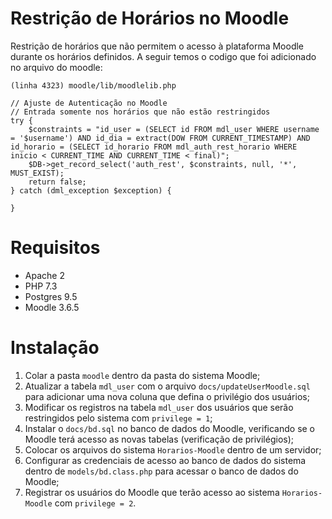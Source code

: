 # Restrição de Horários no Moodle
Restrição de horários que não permitem o acesso à plataforma Moodle durante os horários definidos. A seguir temos o codigo que foi adicionado no arquivo do moodle:
```
(linha 4323) moodle/lib/moodlelib.php
```
```
// Ajuste de Autenticação no Moodle
// Entrada somente nos horários que não estão restringidos
try {
    $constraints = "id_user = (SELECT id FROM mdl_user WHERE username = '$username') AND id_dia = extract(DOW FROM CURRENT_TIMESTAMP) AND id_horario = (SELECT id_horario FROM mdl_auth_rest_horario WHERE inicio < CURRENT_TIME AND CURRENT_TIME < final)";
    $DB->get_record_select('auth_rest', $constraints, null, '*', MUST_EXIST);
    return false;
} catch (dml_exception $exception) {

}
```

# Requisitos
* Apache 2
* PHP 7.3
* Postgres 9.5
* Moodle 3.6.5

 # Instalação
 1. Colar a pasta `moodle` dentro da pasta do sistema Moodle;
 2. Atualizar a tabela `mdl_user` com o arquivo `docs/updateUserMoodle.sql` para adicionar uma nova coluna que defina o privilégio dos usuários;
 3. Modificar os registros na tabela `mdl_user` dos usuários que serão restringidos pelo sistema com `privilege = 1`;
 4. Instalar o `docs/bd.sql` no banco de dados do Moodle, verificando se o Moodle terá acesso as novas tabelas (verificação de privilégios);
 5. Colocar os arquivos do sistema `Horarios-Moodle` dentro de um servidor;
 6. Configurar as credenciais de acesso ao banco de dados do sistema dentro de `models/bd.class.php` para acessar o banco de dados do Moodle;
 7. Registrar os usuários do Moodle que terão acesso ao sistema `Horarios-Moodle` com `privilege = 2`.
